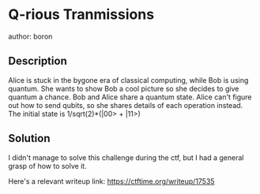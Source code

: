 # Q-rious Tranmissions
author: boron

## Description
Alice is stuck in the bygone era of classical computing, while Bob is using quantum. She wants to show Bob a cool picture so she decides to give quantum a chance. Bob and Alice share a quantum state. Alice can't figure out how to send qubits, so she shares details of each operation instead. The initial state is 1/sqrt(2)*(|00> + |11>)

## Solution
I didn't manage to solve this challenge during the ctf, but I had a general grasp of how to solve it.

Here's a relevant writeup link: https://ctftime.org/writeup/17535
